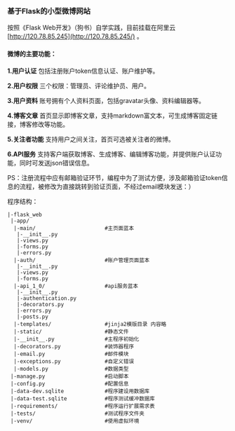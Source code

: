 ### 基于Flask的小型微博网站

按照《Flask Web开发》（狗书）自学实践，目前挂载在阿里云[http://120.78.85.245](http://120.78.85.245/) 。

#### 微博的主要功能：  

**1.用户认证**
包括注册账户token信息认证、账户维护等。

**2.用户权限**
三个权限：管理员、评论维护员、用户。

**3.用户资料**
账号拥有个人资料页面，包括gravatar头像、资料编辑器等。

**4.博客文章**
首页显示即博客文章，支持markdown富文本，可生成博客固定链接，博客修改等功能。

**5.关注者功能**
支持用户之间关注，首页可选被关注者的微博。

**6.API服务**
支持客户端获取博客、生成博客、编辑博客功能，并提供账户认证功能，同时可发送json错误信息。

PS：注册流程中应有邮箱验证环节，编程中为了测试方便，涉及邮箱验证token信息的流程，被修改为直接跳转到验证页面，不经过email模块发送：）  

程序结构：  
```
|-flask_web
 |-app/
  |-main/                      #主页面蓝本
   |-__init__.py
   |-views.py
   |-forms.py
   |-errors.py
  |-auth/                      #账户管理页面蓝本
   |-__init__.py
   |-views.py
   |-forms.py
  |-api_1_0/                   #api服务蓝本
   |-__init__.py
   |-authentication.py
   |-decorators.py
   |-errors.py
   |-posts.py
  |-templates/                 #jinja2模版目录 内容略
  |-static/                    #静态文件
  |-__init__.py                #主程序初始化
  |-decorators.py              #装饰器程序
  |-email.py                   #邮件模块
  |-exceptions.py              #自定义错误
  |-models.py                  #数据类型
 |-manage.py                   #启动脚本
 |-config.py                   #配置信息
 |-data-dev.sqlite             #程序建设用数据库
 |-data-test.sqlite            #程序测试缓冲数据库
 |-requirements/               #程序运行扩展需求表
 |-tests/                      #测试程序文件夹
 |-venv/                       #使用虚拟环境
```
